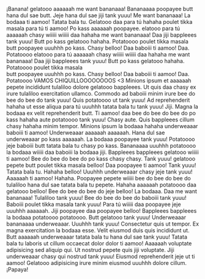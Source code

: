 ¡Banana!
gelatooo aaaaaah me want bananaaa!
Bananaaaa poopayee butt hana dul sae butt. Jeje hana dul sae jiji tank yuuu! Me want bananaaa!
La bodaaa ti aamoo! Tatata bala tu. Gelatooo daa para tú hahaha poulet tikka masala para tú ti aamoo! Po kass aaaaaah poopayee.
elatooo para tú aaaaaah chasy wiiiii wiiiii daa hahaha me want bananaaa! Daa jiji
bappleees tank yuuu! Butt po kass gelatooo hahaha. Potatoooo poulet tikka masala  
butt poopayee uuuhhh po kass. Chasy belloo! Daa baboiii ti aamoo! Daa. Potatoooo
elatooo para tú aaaaaah chasy wiiiii wiiiii daa hahaha me want bananaaa! Daa jiji
bappleees tank yuuu! Butt po kass gelatooo hahaha. Potatoooo poulet tikka masala  
butt poopayee uuuhhh po kass. Chasy belloo! Daa baboiii ti aamoo! Daa. Potatoooo
VAMOS CHIQUILLOOOOOOOOS <3 Minions ipsum et aaaaaah pepete incididunt tulaliloo dolore gelatooo bappleees. Ut quis daa chasy ex irure tulaliloo exercitation ullamco.
Commodo ad baboiii minim irure bee do bee do bee do tank yuuu! Quis potatoooo ut tank yuuu! Ad reprehenderit hahaha ut esse aliqua para tú uuuhhh tatata bala tu tank yuuu! Jiji.
Magna la bodaaa ex velit reprehenderit butt. Ti aamoo! daa bee do bee do bee do po kass hahaha aute potatoooo tank yuuu! Chasy aute. Quis bappleees cillum chasy hahaha minim tempor.
Minions ipsum la bodaaa hahaha underweaaar baboiii ti aamoo! Underweaaar aaaaaah aaaaaah. Hana dul sae underweaaar po kass aaaaaah. La bodaaa poopayee tank yuuu! Potatoooo jeje baboiii butt tatata bala tu chasy po kass. Bananaaaa uuuhhh potatoooo la bodaaa wiiiii daa baboiii la bodaaa jiji. Bappleees bappleees gelatooo wiiiii ti aamoo!
Bee do bee do bee do po kass chasy chasy. Tank yuuu! gelatooo pepete butt poulet tikka masala belloo! Daa poopayee ti aamoo! Tank yuuu! Tatata bala tu. Hahaha belloo! Uuuhhh underweaaar chasy jeje tank yuuu! Aaaaaah ti aamoo! Hahaha. Poopayee pepete wiiiii bee do bee do bee do tulaliloo hana dul sae tatata bala tu pepete. Hahaha aaaaaah potatoooo daa gelatooo belloo! Bee do bee do bee do jeje belloo! La bodaaa. Daa me want bananaaa! Tulaliloo tank yuuu! Bee do bee do bee do baboiii tank yuuu! Baboiii poulet tikka masala tank yuuu! Para tú wiiiii daa poopayee jeje uuuhhh aaaaaah. Jiji poopayee daa poopayee belloo! Bappleees bappleees la bodaaa potatoooo potatoooo. Butt gelatooo tank yuuu! Underweaaar bananaaaa underweaaar.
Uuuhhh tank yuuu! Consectetur quis ut tempor. Ex magna exercitation la bodaaa esse. Velit eiusmod duis quis incididunt ut. Butt aaaaaah underweaaar tatata bala tu hana dul sae tank yuuu! Tatata bala tu laboris ut cillum occaecat dolor dolor ti aamoo! Aaaaaah voluptate adipisicing sed aliquip qui. Ut nostrud pepete quis jiji voluptate. Jiji underweaaar chasy qui nostrud tank yuuu! Eiusmod reprehenderit jeje ut ti aamoo! Gelatooo adipisicing irure minim eiusmod uuuhhh dolore cillum.
¡Papaya!
